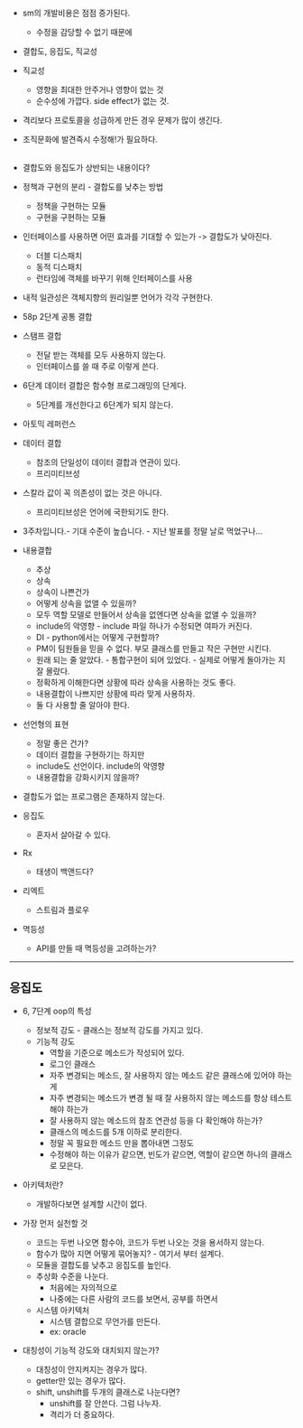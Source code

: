 # 

* sm의 개발비용은 점점 증가된다.
    * 수정을 감당할 수 없기 때문에

* 결합도, 응집도, 직교성

* 직교성
    * 영향을 최대한 안주거나 영향이 없는 것
    * 순수성에 가깝다. side effect가 없는 것.

* 격리보다 프로토콜을 성급하게 만든 경우 문제가 많이 생긴다.

* 조직문화에 발견즉시 수정해!가 필요하다.

## 
* 결합도와 응집도가 상반되는 내용이다?

* 정책과 구현의 분리 - 결합도를 낮추는 방법
    * 정책을 구현하는 모듈
    * 구현을 구현하는 모듈

* 인터페이스를 사용하면 어떤 효과를 기대할 수 있는가 -> 결합도가 낮아진다.
    * 더블 디스패치
    * 동적 디스패치
    * 런타임에 객체를 바꾸기 위해 인터페이스를 사용

* 내적 일관성은 객체지향의 원리일뿐 언어가 각각 구현한다.

* 58p 2단계 공통 결합

* 스탬프 결합
    * 전달 받는 객체를 모두 사용하지 않는다.
    * 인터페이스를 쓸 때 주로 이렇게 쓴다.

* 6단계 데이터 결합은 함수형 프로그래밍의 단게다.
    * 5단계를 개선한다고 6단계가 되지 않는다.

* 아토믹 레퍼런스

* 데이터 결합
    * 참조의 단일성이 데이터 결합과 연관이 있다.
    * 프리미티브성

* 스칼라 값이 꼭 의존성이 없는 것은 아니다.
    * 프리미티브성은 언어에 국한되기도 한다.

* 3주차입니다.- 기대 수준이 높습니다. - 지난 발표를 정말 날로 먹었구나...

* 내용결합
    * 추상
    * 상속
    * 상속이 나쁜건가
    * 어떻게 상속을 없앨 수 있을까?
    * 모두 역할 모델로 만들어서 상속을 없엔다면 상속을 없앨 수 있을까?
    * include의 악영향 - include 파일 하나가 수정되면 여파가 커진다.
    * DI - python에서는 어떻게 구현할까?
    * PM이 팀원들을 믿을 수 없다. 부모 클래스를 만들고 작은 구현만 시킨다.
    * 원래 되는 줄 알았다. - 통합구현이 되어 있었다. - 실제로 어떻게 돌아가는 지 잘 몰랐다.
    * 정확하게 이해한다면 상황에 따라 상속을 사용하는 것도 좋다.
    * 내용결합이 나쁘지만 상황에 따라 맞게 사용하자.
    * 둘 다 사용할 줄 알아야 한다.

* 선언형의 표현
    * 정말 좋은 건가?
    * 데이터 결합을 구현하기는 하지만
    * include도 선언이다. include의 악영향
    * 내용결합을 강화시키지 않을까?

* 결합도가 없는 프로그램은 존재하지 않는다.

* 응집도
    * 혼자서 살아갈 수 있다.

* Rx
    * 태생이 백앤드다?

* 리엑트
    * 스트림과 플로우

* 멱등성
    * API를 만들 때 멱등성을 고려하는가?

----

## 응집도
* 6, 7단계 oop의 특성
    * 정보적 강도 - 클래스는 정보적 강도를 가지고 있다.
    * 기능적 강도
        * 역할을 기준으로 메소드가 작성되어 있다.
        * 로그인 클래스
        * 자주 변경되는 메소드, 잘 사용하지 않는 메소드 같은 클래스에 있어야 하는게
        * 자주 변경되는 메소드가 변경 될 때 잘 사용하지 않는 메소드를 항상 테스트 해야 하는가
        * 잘 사용하지 않는 메소드의 참조 연관성 등을 다 확인해야 하는가?
        * 클래스의 메소드를 5개 이하로 분리한다.
        * 정말 꼭 필요한 메소드 만을 뽑아내면 그정도
        * 수정해야 하는 이유가 같으면, 빈도가 같으면, 역할이 같으면 하나의 클래스로 모은다.

* 아키텍처란?
    * 개발하다보면 설계할 시간이 없다.

* 가장 먼저 실천할 것
    * 코드는 두번 나오면 함수야, 코드가 두번 나오는 것을 용서하지 않는다.
    * 함수가 많아 지면 어떻게 묶어놓지? - 여기서 부터 설계다.
    * 모듈을 결합도를 낮추고 응집도를 높인다.
    * 추상화 수준을 나눈다.
        * 처음에는 자의적으로
        * 나중에는 다른 사람의 코드를 보면서, 공부를 하면서
    * 시스템 아키텍처
        * 시스템 결합으로 무언가를 만든다.
        * ex: oracle

* 대칭성이 기능적 강도와 대치되지 않는가?
    * 대칭성이 안지켜지는 경우가 많다.
    * getter만 있는 경우가 많다.
    * shift, unshift를 두개의 클래스로 나눈다면?
        * unshift를 잘 안쓴다. 그럼 나누자.
        * 격리가 더 중요하다.
